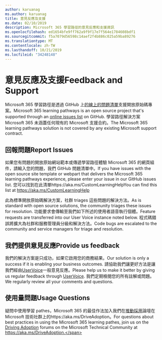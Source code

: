 ```yaml
---
author: karuanag
ms.author: karuanag
title: 意見反應及支援
ms.date: 02/10/2019
description: Microsoft 365 學習路徑的意見反應和支援資訊
ms.openlocfilehash: ed1654bfe9ff762a9f9f17e7f564e1784608bdf1
ms.sourcegitcommit: f5a7079d56598c14aef2f4b886c025a59ba89276
ms.translationtype: MT
ms.contentlocale: zh-TW
ms.lasthandoff: 10/21/2019
ms.locfileid: "34248148"
---
```

# <a name="feedback-and-support"></a><span data-ttu-id="b0363-103">意見反應及支援</span><span class="sxs-lookup"><span data-stu-id="b0363-103">Feedback and Support</span></span>

<span data-ttu-id="b0363-104">Microsoft 365 學習路徑是透過 GitHub 上[的線上的問題清單](https://aka.ms/CustomLearningHelp)支援開放原始碼專案。</span><span class="sxs-lookup"><span data-stu-id="b0363-104">Microsoft 365 learning pathways is an open source project that's supported through an [online issues list](https://aka.ms/CustomLearningHelp) on GitHub.</span></span> <span data-ttu-id="b0363-105">學習路徑解決方案 Microsoft 365 未涵蓋任何現有的 Microsoft 支援合約。</span><span class="sxs-lookup"><span data-stu-id="b0363-105">The Microsoft 365 learning pathways solution is not covered by any existing Microsoft support contract.</span></span>  

## <a name="report-issues"></a><span data-ttu-id="b0363-106">回報問題</span><span class="sxs-lookup"><span data-stu-id="b0363-106">Report Issues</span></span>

<span data-ttu-id="b0363-107">如果您有問題的開放原始網站範本或傳遞學習路徑體驗 Microsoft 365 的網頁組件，請輸入您的問題，我們 GitHub 問題清單中。</span><span class="sxs-lookup"><span data-stu-id="b0363-107">If you have issues with the open source site template or webpart that delivers the Microsoft 365 learning pathways experience, please enter your issue in our GitHub issues list.</span></span>  <span data-ttu-id="b0363-108">您可以找到在此清單https://aka.ms/CustomLearningHelp</span><span class="sxs-lookup"><span data-stu-id="b0363-108">You can find this list at https://aka.ms/CustomLearningHelp</span></span>  

<span data-ttu-id="b0363-109">此為標準開放原始碼解決方案，社群 triages 這些問題的解決方法。</span><span class="sxs-lookup"><span data-stu-id="b0363-109">As is standard with open source solutions, the community triages these issues for resolution.</span></span> <span data-ttu-id="b0363-110">功能要求會傳輸至我們如下所述的使用者語音執行個體。</span><span class="sxs-lookup"><span data-stu-id="b0363-110">Feature requests are transferred into our User Voice instance noted below.</span></span> <span data-ttu-id="b0363-111">程式碼錯誤將擴大為社群和服務管理員分級和解決方法。</span><span class="sxs-lookup"><span data-stu-id="b0363-111">Code bugs are escalated to the community and service managers for triage and resolution.</span></span>  

## <a name="provide-us-feedback"></a><span data-ttu-id="b0363-112">我們提供意見反應</span><span class="sxs-lookup"><span data-stu-id="b0363-112">Provide us feedback</span></span>

<span data-ttu-id="b0363-113">我們的解決方案是只成功，如果它啟用您的商務結果。</span><span class="sxs-lookup"><span data-stu-id="b0363-113">Our solution is only a success if it is enabling your business outcomes.</span></span>  <span data-ttu-id="b0363-114">請協助我們讓更好方法是讓我們經由[UserVoice](https://microsoftteams.uservoice.com/forums/913429-learning-solutions)一般意見反應。</span><span class="sxs-lookup"><span data-stu-id="b0363-114">Please help us to make it better by giving us regular feedback through  [UserVoice](https://microsoftteams.uservoice.com/forums/913429-learning-solutions).</span></span>  <span data-ttu-id="b0363-115">我們定期檢閱您的所有註解或問題。</span><span class="sxs-lookup"><span data-stu-id="b0363-115">We regularly review all your comments and questions.</span></span>

## <a name="usage-questions"></a><span data-ttu-id="b0363-116">使用量問題</span><span class="sxs-lookup"><span data-stu-id="b0363-116">Usage Questions</span></span>

<span data-ttu-id="b0363-117">疑問中使用學習 pathes，Microsoft 365 的最佳作法加入我們在[推動採用](https://aka.ms/DriveAdoption)論壇在 Microsoft 技術社群上的https://aka.ms/DriveAdoption。</span><span class="sxs-lookup"><span data-stu-id="b0363-117">For questions about best practices in using the Microsoft 365 learning pathes, join us on the [Driving Adoption](https://aka.ms/DriveAdoption) forums on the Microsoft Technical Community at https://aka.ms/DriveAdoption.</span></span> 

